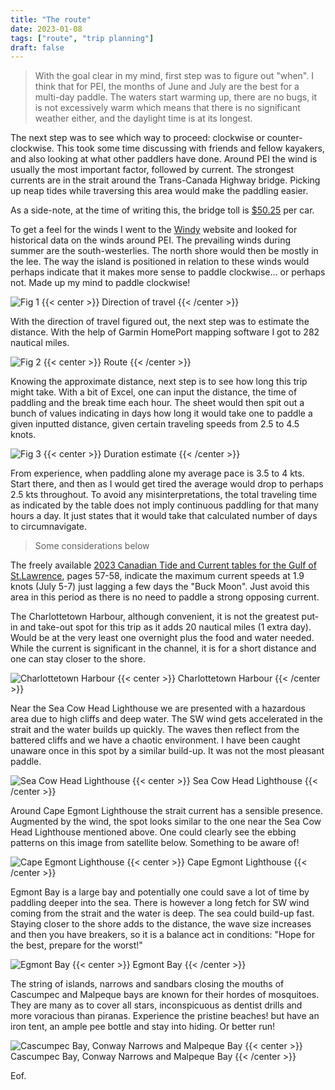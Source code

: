 ```yaml
---
title: "The route"
date: 2023-01-08
tags: ["route", "trip planning"]
draft: false
---
```


> With the goal clear in my mind, first step was to figure out "when". I think that for PEI, the months of June and July are the best for a multi-day paddle. The waters start warming up, there are no bugs, it is not excessively warm which means that there is no significant weather either, and the daylight time is at its longest.

The next step was to see which way to proceed: clockwise or counter-clockwise. This took some time discussing with friends and fellow kayakers, and also looking at what other paddlers have done. Around PEI the wind is usually the most important factor, followed by current. The strongest currents are in the strait around the Trans-Canada Highway bridge. Picking up neap tides while traversing this area would make the paddling easier.

As a side-note, at the time of writing this, the bridge toll is [$50.25](https://www.confederationbridge.com/tolls-fees) per car.

To get a feel for the winds I went to the [Windy](https://www.windy.com) website and looked for historical data on the winds around PEI. The prevailing winds during summer are the south-westerlies. The north shore would then be mostly in the lee. The way the island is positioned in relation to these winds would perhaps indicate that it makes more sense to paddle clockwise... or perhaps not. Made up my mind to paddle clockwise!

![Fig 1](/img/Wind.jpg)
{{< center >}}
Direction of travel
{{< /center >}}

With the direction of travel figured out, the next step was to estimate the distance. With the help of Garmin HomePort mapping software I got to 282 nautical miles.

![Fig 2](/img/Around.JPG)
{{< center >}}
Route
{{< /center >}}

Knowing the approximate distance, next step is to see how long this trip might take. With a bit of Excel, one can input the distance, the time of paddling and the break time each hour. The sheet would then spit out a bunch of values indicating in days how long it would take one to paddle a given inputted distance, given certain traveling speeds from 2.5 to 4.5 knots.

![Fig 3](/img/Calculator.JPG)
{{< center >}}
Duration estimate
{{< /center >}}

From experience, when paddling alone my average pace is 3.5 to 4 kts. Start there, and then as I would get tired the average would drop to perhaps 2.5 kts throughout. To avoid any misinterpretations, the total traveling time as indicated by the table does not imply continuous paddling for that many hours a day. It just states that it would take that calculated number of days to circumnavigate.

> Some considerations below

The freely available [2023 Canadian Tide and Current tables for the Gulf of St.Lawrence](/chs-shc-tct-tmc-vol2-202301-41085085.pdf), pages 57-58, indicate the maximum current speeds at 1.9 knots (July 5-7) just lagging a few days the "Buck Moon". Just avoid this area in this period as there is no need to paddle a strong opposing current.

The Charlottetown Harbour, although convenient, it is not the greatest put-in and take-out spot for this trip as it adds 20 nautical miles (1 extra day). Would be at the very least one overnight plus the food and water needed. While the current is significant in the channel, it is for a short distance and one can stay closer to the shore.

![Charlottetown Harbour](/img/Charlottetown.JPG)
{{< center >}}
Charlottetown Harbour
{{< /center >}}

Near the Sea Cow Head Lighthouse we are presented with a hazardous area due to high cliffs and deep water. The SW wind gets accelerated in the strait and the water builds up quickly. The waves then reflect from the battered cliffs and we have a chaotic environment. I have been caught unaware once in this spot by a similar build-up. It was not the most pleasant paddle.

![Sea Cow Head Lighthouse](/img/SeaCowHeadLighthouse.JPG)
{{< center >}}
Sea Cow Head Lighthouse
{{< /center >}}

Around Cape Egmont Lighthouse the strait current has a sensible presence. Augmented by the wind, the spot looks similar to the one near the Sea Cow Head Lighthouse mentioned above. One could clearly see the ebbing patterns on this image from satellite below. Something to be aware of!

![Cape Egmont Lighthouse](/img/CapeEgmontLighthouse.JPG)
{{< center >}}
Cape Egmont Lighthouse
{{< /center >}}

Egmont Bay is a large bay and potentially one could save a lot of time by paddling deeper into the sea. There is however a long fetch for SW wind coming from the strait and the water is deep. The sea could build-up fast. Staying closer to the shore adds to the distance, the wave size increases and then you have breakers, so it is a balance act in conditions: "Hope for the best, prepare for the worst!"

![Egmont Bay](/img/EgmontBay.JPG)
{{< center >}}
Egmont Bay
{{< /center >}}

The string of islands, narrows and sandbars closing the mouths of Cascumpec and Malpeque bays are known for their hordes of mosquitoes. They are many as to cover all stars, inconspicuous as dentist drills and more voracious than piranas. Experience the pristine beaches! but have an iron tent, an ample pee bottle and stay into hiding. Or better run!

![Cascumpec Bay, Conway Narrows and Malpeque Bay](/img/MalpequeSandBar.JPG)
{{< center >}}
Cascumpec Bay, Conway Narrows and Malpeque Bay
{{< /center >}}

Eof.

